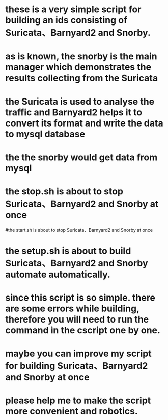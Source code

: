 # these is a very simple script for building an ids consisting of Suricata、Barnyard2 and Snorby.
# as is known, the snorby is the main manager which demonstrates the results collecting from the Suricata
# the Suricata is used to analyse the traffic and Barnyard2 helps it to convert its format and write the data to mysql database
# the the snorby would get data from mysql
# the stop.sh is about to stop  Suricata、Barnyard2 and Snorby at once
#the start.sh is about to stop  Suricata、Barnyard2 and Snorby at once
# the setup.sh is about to build Suricata、Barnyard2 and Snorby automate automatically. 
# since this script is so simple. there are some errors while building, therefore you will need to run the command in the cscript one by one.
# maybe you can improve my script for building Suricata、Barnyard2 and Snorby at once
# please help me to make the script more convenient and robotics.
